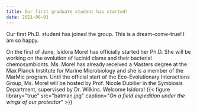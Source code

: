 ```yaml
---
title: Our first graduate student has started!
date: 2021-06-01
---
```


Our first Ph.D. student has joined the group. This is a dream-come-true! I am so happy. 

<!--more-->

On the first of June, Isidora Morel has officially started her Ph.D. She will be working on the evolution of lucinid clams and their bacterial chemosymbionts. Ms. Morel has already received a Masters degree at the Max Planck Institute for Marine Microbiology and she is a member of the MarMic program. Until the official start of the Eco-Evolutionary Interactions Group, Ms. Morel will be hosted by Prof. Nicole Dubilier in the Symbiosis Department, supervised by Dr. Wilkins. Welcome Isidora!
{{< figure library="true" src="batman.jpg" caption="*On a field expedition under the wings of our protector*" >}}
